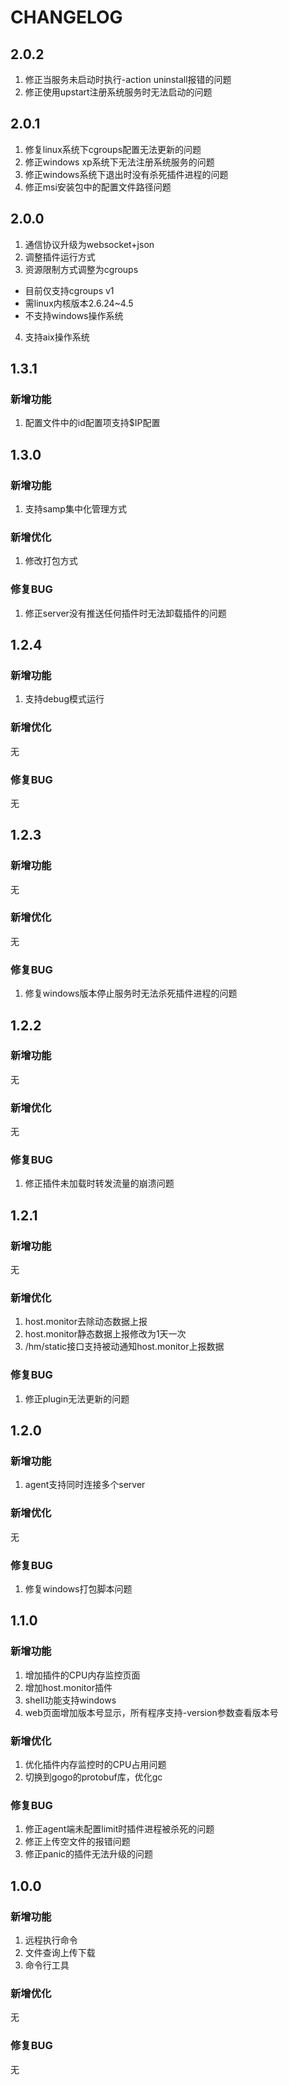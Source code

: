 # CHANGELOG

## 2.0.2

1. 修正当服务未启动时执行-action uninstall报错的问题
2. 修正使用upstart注册系统服务时无法启动的问题

## 2.0.1

1. 修复linux系统下cgroups配置无法更新的问题
2. 修正windows xp系统下无法注册系统服务的问题
3. 修正windows系统下退出时没有杀死插件进程的问题
4. 修正msi安装包中的配置文件路径问题

## 2.0.0

1. 通信协议升级为websocket+json
2. 调整插件运行方式
3. 资源限制方式调整为cgroups
  - 目前仅支持cgroups v1
  - 需linux内核版本2.6.24~4.5
  - 不支持windows操作系统
4. 支持aix操作系统

## 1.3.1

### 新增功能

1. 配置文件中的id配置项支持$IP配置

## 1.3.0

### 新增功能

1. 支持samp集中化管理方式

### 新增优化

1. 修改打包方式

### 修复BUG

1. 修正server没有推送任何插件时无法卸载插件的问题

## 1.2.4

### 新增功能

1. 支持debug模式运行

### 新增优化

无

### 修复BUG

无

## 1.2.3

### 新增功能

无

### 新增优化

无

### 修复BUG

1. 修复windows版本停止服务时无法杀死插件进程的问题

## 1.2.2

### 新增功能

无

### 新增优化

无

### 修复BUG

1. 修正插件未加载时转发流量的崩溃问题

## 1.2.1

### 新增功能

无

### 新增优化

1. host.monitor去除动态数据上报
2. host.monitor静态数据上报修改为1天一次
3. /hm/static接口支持被动通知host.monitor上报数据

### 修复BUG

1. 修正plugin无法更新的问题

## 1.2.0

### 新增功能

1. agent支持同时连接多个server

### 新增优化

无

### 修复BUG

1. 修复windows打包脚本问题

## 1.1.0

### 新增功能

1. 增加插件的CPU内存监控页面
2. 增加host.monitor插件
3. shell功能支持windows
4. web页面增加版本号显示，所有程序支持-version参数查看版本号

### 新增优化

1. 优化插件内存监控时的CPU占用问题
2. 切换到gogo的protobuf库，优化gc

### 修复BUG

1. 修正agent端未配置limit时插件进程被杀死的问题
2. 修正上传空文件的报错问题
3. 修正panic的插件无法升级的问题

## 1.0.0

### 新增功能

1. 远程执行命令
2. 文件查询上传下载
3. 命令行工具

### 新增优化

无

### 修复BUG

无
